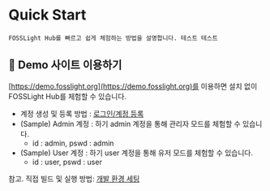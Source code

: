 # Quick Start
```note
FOSSLight Hub를 빠르고 쉽게 체험하는 방법을 설명합니다. 테스트 테스트
```

## 🔆 Demo 사이트 이용하기
[https://demo.fosslight.org](https://demo.fosslight.org)를 이용하면 설치 없이 FOSSLight Hub를 체험할 수 있습니다. 
- 계정 생성 및 등록 방법 : [로그인/계정 등록](../menu/1_sign.md)
- (Sample) Admin 계정 : 하기 admin 계정을 통해 관리자 모드를 체험할 수 있습니다.
    - id : admin, pswd : admin
- (Sample) User 계정 : 하기 user 계정을 통해 유저 모드를 체험할 수 있습니다.
    - id : user, pswd : user

참고. 직접 빌드 및 실행 방법: [개발 환경 세팅](../advanced/1_developer.md)
